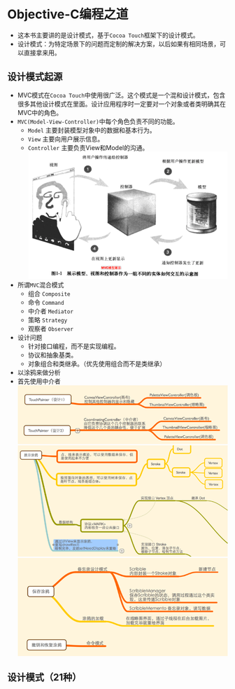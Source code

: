 # Objective-C编程之道
- 这本书主要讲的是设计模式，基于`Cocoa Touch`框架下的设计模式。
- 设计模式：为特定场景下的问题而定制的解决方案，以后如果有相同场景，可以直接拿来用。

## 设计模式起源
- MVC模式在`Cocoa Touch`中使用很广泛。这个模式是一个混和设计模式，包含很多其他设计模式在里面。设计应用程序时一定要对一个对象或者类明确其在MVC中的角色。
- `MVC(Model-View-Controller)`中每个角色负责不同的功能。
    - `Model` 主要封装模型对象中的数据和基本行为。
    - `View` 主要向用户展示信息。
    - `Controller` 主要负责View和Model的沟通。
![](Snip20151107_1.png)
- 所谓`MVC`混合模式
    - 组合 `Composite`
    - 命令 `Command`
    - 中介者 `Mediator`
    - 策略 `Strategy`
    - 观察者 `Observer`
- 设计问题
    - 针对接口编程，而不是实现编程。
    - 协议和抽象基类。
    - 对象组合和类继承。（优先使用组合而不是类继承）
- 以涂鸦来做分析
- 首先使用中介者
![](images/Snip20151108_3.png)
![](images/Snip20151108_4.png)
![](images/Snip20151108_6.png)

## 设计模式（21种）
